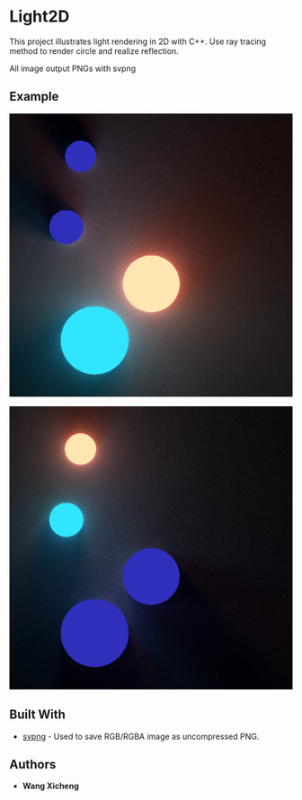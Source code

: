 # Light2D

This project illustrates light rendering in 2D with C++. Use ray tracing method to render circle and realize reflection.

All image output PNGs with svpng

## Example

![](example.png)

![](example1.png)

## Built With

* [svpng](https://github.com/miloyip/svpng) - Used to save RGB/RGBA image as uncompressed PNG.

## Authors

* **Wang Xicheng**
